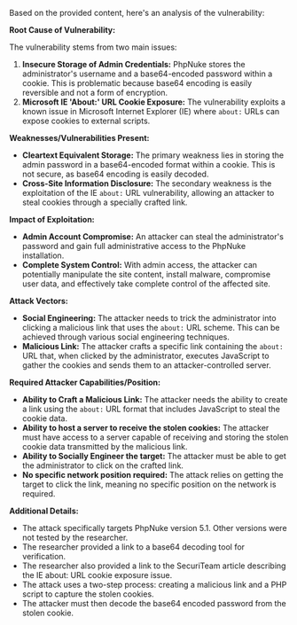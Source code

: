 Based on the provided content, here's an analysis of the vulnerability:

**Root Cause of Vulnerability:**

The vulnerability stems from two main issues:
1. **Insecure Storage of Admin Credentials:** PhpNuke stores the administrator's username and a base64-encoded password within a cookie. This is problematic because base64 encoding is easily reversible and not a form of encryption.
2. **Microsoft IE 'About:' URL Cookie Exposure:** The vulnerability exploits a known issue in Microsoft Internet Explorer (IE) where `about:` URLs can expose cookies to external scripts.

**Weaknesses/Vulnerabilities Present:**

*   **Cleartext Equivalent Storage:** The primary weakness lies in storing the admin password in a base64-encoded format within a cookie. This is not secure, as base64 encoding is easily decoded.
*   **Cross-Site Information Disclosure:** The secondary weakness is the exploitation of the IE `about:` URL vulnerability, allowing an attacker to steal cookies through a specially crafted link.

**Impact of Exploitation:**

*   **Admin Account Compromise:** An attacker can steal the administrator's password and gain full administrative access to the PhpNuke installation.
*   **Complete System Control:** With admin access, the attacker can potentially manipulate the site content, install malware, compromise user data, and effectively take complete control of the affected site.

**Attack Vectors:**

*   **Social Engineering:** The attacker needs to trick the administrator into clicking a malicious link that uses the `about:` URL scheme. This can be achieved through various social engineering techniques.
*   **Malicious Link:** The attacker crafts a specific link containing the `about:` URL that, when clicked by the administrator, executes JavaScript to gather the cookies and sends them to an attacker-controlled server.

**Required Attacker Capabilities/Position:**

*   **Ability to Craft a Malicious Link:** The attacker needs the ability to create a link using the `about:` URL format that includes JavaScript to steal the cookie data.
*   **Ability to host a server to receive the stolen cookies:** The attacker must have access to a server capable of receiving and storing the stolen cookie data transmitted by the malicious link.
*   **Ability to Socially Engineer the target:** The attacker must be able to get the administrator to click on the crafted link.
*   **No specific network position required:** The attack relies on getting the target to click the link, meaning no specific position on the network is required.

**Additional Details:**

*   The attack specifically targets PhpNuke version 5.1. Other versions were not tested by the researcher.
*   The researcher provided a link to a base64 decoding tool for verification.
*   The researcher also provided a link to the SecuriTeam article describing the IE about: URL cookie exposure issue.
*   The attack uses a two-step process: creating a malicious link and a PHP script to capture the stolen cookies.
*   The attacker must then decode the base64 encoded password from the stolen cookie.